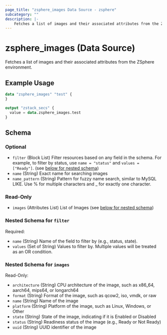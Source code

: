 ```yaml
---
page_title: "zsphere_images Data Source - zsphere"
subcategory: ""
description: |-
    Fetches a list of images and their associated attributes from the ZSphere environment.
---
```


# zsphere_images (Data Source)

Fetches a list of images and their associated attributes from the ZSphere environment.

## Example Usage

```terraform
data "zsphere_images" "test" {
}

output "zstack_secs" {
  value = data.zsphere_images.test
}
```

<!-- schema generated by tfplugindocs -->
## Schema

### Optional

- `filter` (Block List) Filter resources based on any field in the schema. For example, to filter by status, use `name = "status"` and `values = ["Ready"]`. (see [below for nested schema](#nestedblock--filter))
- `name` (String) Exact name for searching images
- `name_pattern` (String) Pattern for fuzzy name search, similar to MySQL LIKE. Use % for multiple characters and _ for exactly one character.

### Read-Only

- `images` (Attributes List) List of Images (see [below for nested schema](#nestedatt--images))

<a id="nestedblock--filter"></a>
### Nested Schema for `filter`

Required:

- `name` (String) Name of the field to filter by (e.g., status, state).
- `values` (Set of String) Values to filter by. Multiple values will be treated as an OR condition.


<a id="nestedatt--images"></a>
### Nested Schema for `images`

Read-Only:

- `architecture` (String) CPU architecture of the image, such as x86_64, aarch64, mips64, or longarch64
- `format` (String) Format of the image, such as qcow2, iso, vmdk, or raw
- `name` (String) Name of the image
- `platform` (String) Platform of the image, such as Linux, Windows, or Other
- `state` (String) State of the image, indicating if it is Enabled or Disabled
- `status` (String) Readiness status of the image (e.g., Ready or Not Ready)
- `uuid` (String) UUID identifier of the image




